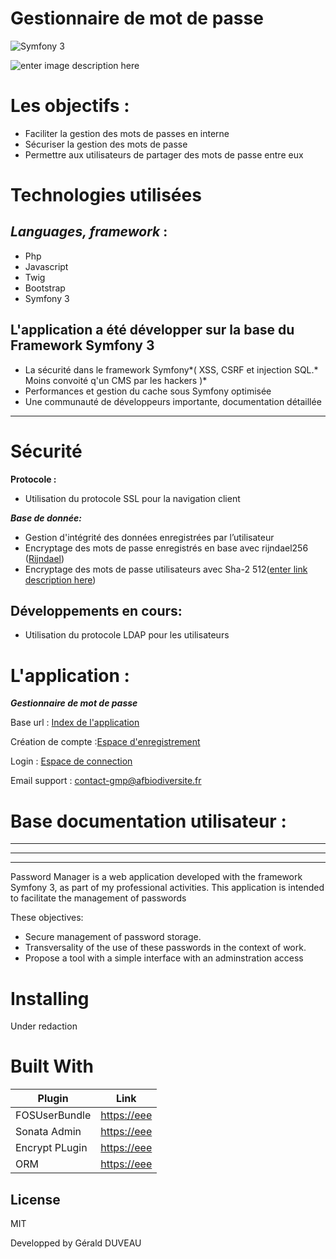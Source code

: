 Gestionnaire de mot de passe
============


![Symfony 3](https://symfony.com/images/v5/pictos/home-main-illu.svg)


![enter image description here](https://www.afbiodiversite.fr/sites/default/files/logo-afb_1_2.jpg)


# Les objectifs :

 - Faciliter la gestion des mots de passes en interne
 - Sécuriser la gestion des mots de passe
 - Permettre aux utilisateurs de partager des mots de passe entre eux


# Technologies utilisées

## ***Languages, framework*** :

 - Php
 - Javascript
 - Twig
 - Bootstrap
 - Symfony 3

## L'application a été développer sur la base du Framework Symfony 3

		 

 -   La sécurité dans le framework Symfony*( XSS, CSRF et injection SQL.* Moins convoité q'un CMS par les hackers )*
 -   Performances et  gestion du cache sous Symfony optimisée
 -   Une communauté de développeurs importante, documentation détaillée


----------


# Sécurité

**Protocole :**

 - Utilisation  du protocole SSL pour la navigation client

***Base de donnée:***

 - Gestion d'intégrité des données enregistrées par l’utilisateur 
 - Encryptage des mots de passe enregistrés en base avec rijndael256 ([Rijndael](https://fr.wikipedia.org/wiki/Rijndael))
 - Encryptage des mots de passe utilisateurs avec Sha-2  512([enter link description here](https://fr.wikipedia.org/wiki/SHA-2))


## Développements en cours:

 - Utilisation du protocole LDAP pour les utilisateurs

# L'application :

***Gestionnaire de mot de passe*** 

Base url : [Index de l'application](http://dev.gmp.afbiodiversite.fr.aten-23.ovea.com/)

Création de compte :[Espace d'enregistrement](http://dev.gmp.afbiodiversite.fr.aten-23.ovea.com/register/)

Login : [Espace de connection](http://dev.gmp.afbiodiversite.fr.aten-23.ovea.com/login)

Email support : contact-gmp@afbiodiversite.fr


# Base documentation utilisateur :



----------


----------


----------


Password Manager is a web application developed with the framework Symfony 3, as part of my professional activities.
This application is intended to facilitate the management of passwords



These objectives:

- Secure management of password storage.
- Transversality of the use of these passwords in the context of work.
- Propose a tool with a simple interface with an adminstration access


# Installing


Under redaction



# Built With

| Plugin | Link |
| ------ | ------ |
| FOSUserBundle | <https://eee>|
| Sonata Admin |  <https://eee> |
| Encrypt PLugin | <https://eee> |
| ORM | <https://eee>|


## License

MIT


Developped by Gérald DUVEAU
